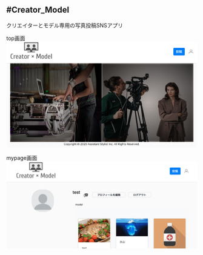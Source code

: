 #Creator_Model
---

クリエイターとモデル専用の写真投稿SNSアプリ

top画面
<img src="top.png">

mypage画面
<img src="mypage.png">
